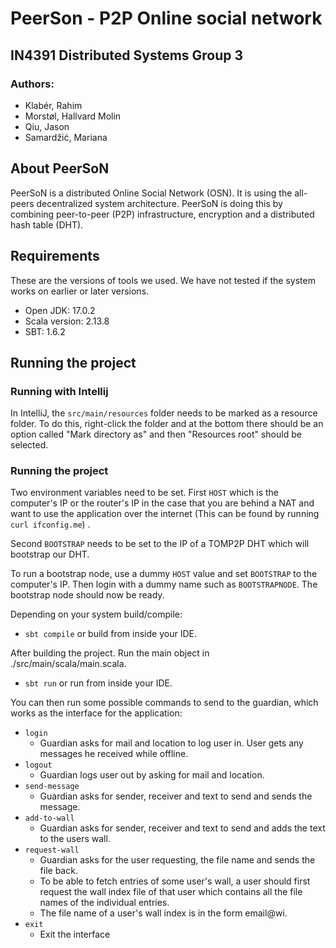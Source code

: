 # PeerSon - P2P Online social network

## IN4391 Distributed Systems Group 3

### Authors:

- Klabér, Rahim
- Morstøl, Hallvard Molin
- Qiu, Jason
- Samardžić, Mariana

## About PeerSoN

PeerSoN is a distributed Online Social Network (OSN). It is using the all-peers decentralized system architecture. PeerSoN is doing this by combining peer-to-peer (P2P) infrastructure, encryption and a distributed hash table (DHT).

## Requirements

These are the versions of tools we used. We have not tested if the system works on earlier or later versions.

- Open JDK: 17.0.2
- Scala version: 2.13.8
- SBT: 1.6.2

## Running the project

### Running with Intellij

In IntelliJ, the `src/main/resources` folder needs to be marked as a resource folder. To do this, right-click
the folder and at the bottom there should be an option called "Mark directory as" and then "Resources root" should be selected.

### Running the project

Two environment variables need to be set. First `HOST` which is the computer's IP or the router's IP in the case that you are behind a NAT and want to use the application over the internet (This can be found by running `curl ifconfig.me`) . 

Second `BOOTSTRAP` needs to be set to the IP of a TOMP2P DHT which will bootstrap our DHT.

To run a bootstrap node, use a dummy `HOST` value and set `BOOTSTRAP` to the computer's IP. Then login with a dummy name such as `BOOTSTRAPNODE`. The bootstrap node should now be ready.


Depending on your system build/compile:

- `sbt compile` or build from inside your IDE.

After building the project.
Run the main object in ./src/main/scala/main.scala.

- `sbt run` or run from inside your IDE.

You can then run some possible commands to send to the guardian, which works as the interface for the application:

- `login`
  - Guardian asks for mail and location to log user in. User gets any messages he received while offline.
- `logout`
  - Guardian logs user out by asking for mail and location.
- `send-message`
  - Guardian asks for sender, receiver and text to send and sends the message.
- `add-to-wall`
  - Guardian asks for sender, receiver and text to send and adds the text to the users wall.
- `request-wall`
  - Guardian asks for the user requesting, the file name and sends the file back.
  - To be able to fetch entries of some user's wall, a user should first request the wall index file of that user which contains all the file names of the individual entries.
  - The file name of a user's wall index is in the form email@wi.
- `exit`
  - Exit the interface
